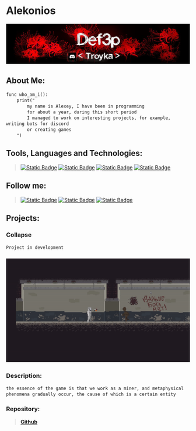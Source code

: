 # **Alekonios**
[![Header](https://github.com/Def3p/def3p/blob/main/images/baneer_for_git.jpg)](https://discord.gg/JqgbQ6SRmr)

## About Me:
```
func who_am_i():
    print("
        my name is Alexey, I have been in programming 
        for about a year, during this short period 
        I managed to work on interesting projects, for example, writing bots for discord 
        or creating games
    ")
```

## Tools, Languages and Technologies:
> [![Static Badge](https://img.shields.io/badge/Git-black?style=for-the-badge&logo=git&logoColor=white)]()
[![Static Badge](https://img.shields.io/badge/ChatGPT-black?style=for-the-badge&logo=OpenAI&logoColor=white)]()
[![Static Badge](https://img.shields.io/badge/Godot-black?style=for-the-badge&logo=godotengine&logoColor=white)]()
[![Static Badge](https://img.shields.io/badge/python-black?style=for-the-badge&logo=python&logoColor=white)]()

## Follow me:
>[![Static Badge](https://img.shields.io/badge/Discord-black?style=for-the-badge&logo=discord&logoColor=white)](https://discord.gg/DtUMhknHTA)
[![Static Badge](https://img.shields.io/badge/Steam-black?style=for-the-badge&logo=steam&logoColor=white)](https://steamcommunity.com/profiles/76561199509811542/)
[![Static Badge](https://img.shields.io/badge/Itch.io-black?style=for-the-badge&logo=itchdotio&logoColor=white)](https://sequential-studio.itch.io/)

## Projects:
### **Collapse** 
    Project in development
### ![Collapse gif](https://github.com/Def3p/def3p/blob/main/images/ezgif.com-video-to-gif.gif)
### Description:
```
the essence of the game is that we work as a miner, and metaphysical phenomena gradually occur, the cause of which is a certain entity

```

### Repository:
> **[Github](https://github.com/Def3p/Welcome)**